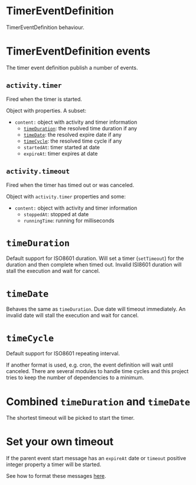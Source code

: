 TimerEventDefinition
====================

TimerEventDefinition behaviour.

# TimerEventDefinition events

The timer event definition publish a number of events.

## `activity.timer`

Fired when the timer is started.

Object with properties. A subset:

- `content:` object with activity and timer information
  - [`timeDuration`](#timeduration): the resolved time duration if any
  - [`timeDate`](#timedate): the resolved expire date if any
  - [`timeCycle`](#timecycle): the resolved time cycle if any
  - `startedAt`: timer started at date
  - `expireAt`: timer expires at date

## `activity.timeout`

Fired when the timer has timed out or was canceled.

Object with `activity.timer` properties and some:

- `content:` object with activity and timer information
  - `stoppedAt`: stopped at date
  - `runningTime`: running for milliseconds

# `timeDuration`

Default support for ISO8601 duration. Will set a timer (`setTimeout`) for the duration and then complete when timed out. Invalid ISI8601 duration will stall the execution and wait for cancel.

# `timeDate`

Behaves the same as `timeDuration`. Due date will timeout immediately. An invalid date will stall the execution and wait for cancel.

# `timeCycle`

Default support for ISO8601 repeating interval.

If another format is used, e.g. cron, the event definition will wait until canceled. There are several modules to handle time cycles and this project tries to keep the number of dependencies to a minimum.

# Combined `timeDuration` and `timeDate`

The shortest timeout will be picked to start the timer.

# Set your own timeout

If the parent event start message has an `expireAt` date or `timeout` positive integer property a timer will be started.

See how to format these messages [here](/docs/Extension.md).
